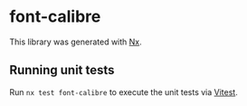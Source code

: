 # font-calibre

This library was generated with [Nx](https://nx.dev).

## Running unit tests

Run `nx test font-calibre` to execute the unit tests via [Vitest](https://vitest.dev/).
